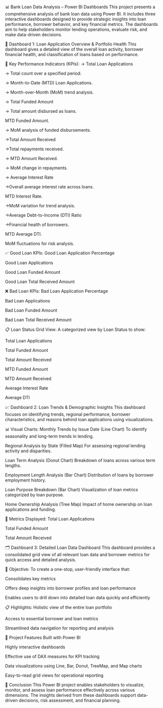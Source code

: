 📊 Bank Loan Data Analysis – Power BI Dashboards
This project presents a comprehensive analysis of bank loan data using Power BI. It includes three interactive dashboards designed to provide strategic insights into loan performance, borrower behavior, and key financial metrics. The dashboards aim to help stakeholders monitor lending operations, evaluate risk, and make data-driven decisions.

🧩 Dashboard 1: Loan Application Overview & Portfolio Health
This dashboard gives a detailed view of the overall loan activity, borrower financial health, and classification of loans based on performance.

🔹 Key Performance Indicators (KPIs):
    -> Total Loan Applications

  -> Total count over a specified period.

-> Month-to-Date (MTD) Loan Applications.

-> Month-over-Month (MoM) trend analysis.

-> Total Funded Amount

-> Total amount disbursed as loans.

MTD Funded Amount.

-> MoM analysis of funded disbursements.

 ->Total Amount Received

->Total repayments received.

-> MTD Amount Received.

-> MoM change in repayments.

-> Average Interest Rate

->Overall average interest rate across loans.

MTD Interest Rate.

->MoM variation for trend analysis.

->Average Debt-to-Income (DTI) Ratio

->Financial health of borrowers.

MTD Average DTI.

MoM fluctuations for risk analysis.

✅ Good Loan KPIs:
Good Loan Application Percentage

Good Loan Applications

Good Loan Funded Amount

Good Loan Total Received Amount

❌ Bad Loan KPIs:
Bad Loan Application Percentage

Bad Loan Applications

Bad Loan Funded Amount

Bad Loan Total Received Amount

📋 Loan Status Grid View:
A categorized view by Loan Status to show:

Total Loan Applications

Total Funded Amount

Total Amount Received

MTD Funded Amount

MTD Amount Received

Average Interest Rate

Average DTI

📈 Dashboard 2: Loan Trends & Demographic Insights
This dashboard focuses on identifying trends, regional performance, borrower characteristics, and reasons behind loan applications using visualizations.

📊 Visual Charts:
Monthly Trends by Issue Date (Line Chart)
To identify seasonality and long-term trends in lending.

Regional Analysis by State (Filled Map)
For assessing regional lending activity and disparities.

Loan Term Analysis (Donut Chart)
Breakdown of loans across various term lengths.

Employment Length Analysis (Bar Chart)
Distribution of loans by borrower employment history.

Loan Purpose Breakdown (Bar Chart)
Visualization of loan metrics categorized by loan purpose.

Home Ownership Analysis (Tree Map)
Impact of home ownership on loan applications and funding.

📌 Metrics Displayed:
Total Loan Applications

Total Funded Amount

Total Amount Received

🗂️ Dashboard 3: Detailed Loan Data Dashboard
This dashboard provides a consolidated grid view of all relevant loan data and borrower metrics for quick access and detailed analysis.

🎯 Objective:
To create a one-stop, user-friendly interface that:

Consolidates key metrics

Offers deep insights into borrower profiles and loan performance

Enables users to drill down into detailed loan data quickly and efficiently

📋 Highlights:
Holistic view of the entire loan portfolio

Access to essential borrower and loan metrics

Streamlined data navigation for reporting and analysis

📁 Project Features
Built with Power BI

Highly interactive dashboards

Effective use of DAX measures for KPI tracking

Data visualizations using Line, Bar, Donut, TreeMap, and Map charts

Easy-to-read grid views for operational reporting

🚀 Conclusion
This Power BI project enables stakeholders to visualize, monitor, and assess loan performance effectively across various dimensions. The insights derived from these dashboards support data-driven decisions, risk assessment, and financial planning.
